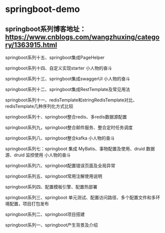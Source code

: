 # springboot-demo

## springboot系列博客地址：https://www.cnblogs.com/wangzhuxing/category/1363915.html

springboot系列十五、springboot集成PageHelper

springboot系列十四、自定义实现starter 小人物的奋斗

springboot系列十三、springboot集成swaggerUI 小人物的奋斗

springboot系列十二、springboot集成RestTemplate及常见用法

springboot系列十一、redisTemplate和stringRedisTemplate对比、redisTemplate几种序列化方式比较

springboot系列十、springboot整合redis、多redis数据源配置

springboot系列九，springboot整合邮件服务、整合定时任务调度

springboot系列八、springboot整合kafka 小人物的奋斗

springboot系列七：springboot 集成 MyBatis、事物配置及使用、druid 数据源、druid 监控使用 小人物的奋斗

springboot系列六、springboot配置错误页面及全局异常 

springboot系列五、springboot常用注解使用说明 

springboot系列四、配置模板引擎、配置热部署  

springboot系列三、springboot 单元测试、配置访问路径、多个配置文件和多环境配置，项目打包发布 

springboot系列二、springboot项目搭建 

springboot系列一、springboot产生背景及介绍 
